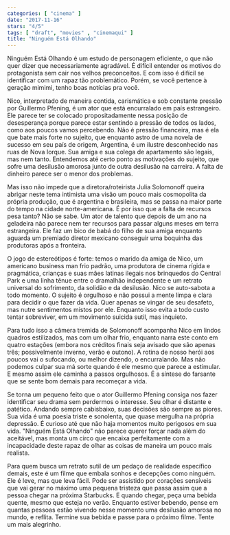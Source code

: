 ```yaml
---
categories: [ "cinema" ]
date: "2017-11-16"
stars: "4/5"
tags: [ "draft", "movies" , "cinemaqui" ]
title: "Ninguém Está Olhando"
---
```

Ninguém Está Olhando é um estudo de personagem eficiente, o que não
quer dizer que necessariamente agradável. É difícil entender os
motivos do protagonista sem cair nos velhos preconceitos. E com isso
é difícil se identificar com um rapaz tão problemático. Porém,
se você pertence à geração mimimi, tenho boas notícias pra você.

Nico, interpretado de maneira contida, carismática e sob constante
pressão por Guillermo Pfening, é um ator que está encurralado em país
estrangeiro. Ele parece ter se colocado propositadamente nessa posição
de desesperança porque parece estar sentindo a pressão de todos os
lados, como aos poucos vamos percebendo. Não é pressão financeira, mas
é ela que bate mais forte no sujeito, que enquanto astro de uma novela de
sucesso em seu país de origem, Argentina, é um ilustre desconhecido nas
ruas de Nova Iorque. Sua amiga e sua colega de apartamento são legais,
mas nem tanto. Entendemos até certo ponto as motivações do sujeito,
que sofre uma desilusão amorosa junto de outra desilusão na carreira. A
falta de dinheiro parece ser o menor dos problemas.

Mas isso não impede que a diretora/roteirista Julia Solomonoff queira
abrigar neste tema intimista uma visão um pouco mais cosmopolita da
própria produção, que é argentina e brasileira, mas se passa na maior
parte do tempo na cidade norte-americana. É por isso que a falta de
recursos pesa tanto? Não se sabe. Um ator de talento que depois de um
ano na geladeira não parece nem ter recursos para passar alguns meses
em terra estrangeira. Ele faz um bico de babá do filho de sua amiga
enquanto aguarda um premiado diretor mexicano conseguir uma boquinha
das produtoras após a fronteira.

O jogo de estereótipos é forte: temos o marido da amiga de Nico, um
americano business man frio padrão, uma produtora de cinema rígida e
pragmática, crianças e suas mães latinas ilegais nos brinquedos do
Central Park e uma linha tênue entre o dramalhão independente e um
retrato universal do sofrimento, da solidão e da desilusão. Nico se
auto-sabota a todo momento. O sujeito é orgulhoso e não possui a mente
limpa e clara para decidir o que fazer da vida. Quer apenas se vingar
de seu desafeto, mas nutre sentimentos mistos por ele. Enquanto isso
evita a todo custo tentar sobreviver, em um movimento suicida sutil,
mas inquieto.

Para tudo isso a câmera tremida de Solomonoff acompanha Nico em lindos
quadros estilizados, mas com um olhar frio, enquanto narra este conto
em quatro estações (embora nos créditos finais seja avisado que são
apenas três; possivelmente inverno, verão e outono). A rotina de nosso
herói aos poucos vai o sufocando, ou melhor dizendo, o encurralando. Mas
não podemos culpar sua má sorte quando é ele mesmo que parece a
estimular. E mesmo assim ele caminha a passos orgulhosos. É a síntese
do farsante que se sente bom demais para recomeçar a vida.

Se torna um pequeno feito que o ator Guillermo Pfening consiga nos fazer
identificar seu drama sem perdermos o interesse. Seu olhar é distante
e patético. Andando sempre cabisbaixo, suas decisões são sempre as
piores. Sua vida é uma poesia triste e sonolenta, que quase mergulha
na própria depressão. É curioso até que não haja momentos muito
perigosos em sua vida. "Ninguém Está Olhando" não parece querer forçar
nada além do aceitável, mas monta um circo que encaixa perfeitamente
com a incapacidade deste rapaz de olhar as coisas de maneira um pouco
mais realista.

Para quem busca um retrato sutil de um pedaço de realidade específico
demais, este é um filme que embala sonhos e decepções como
ninguém. Ele é leve, mas que leva fácil. Pode ser assistido por
corações sensíveis que vai gerar no máximo uma pequena tristeza
que passa assim que a pessoa chegar na próxima Starbucks. E quando
chegar, peça uma bebida quente, mesmo que esteja no verão. Enquanto
estiver bebendo, pense em quantas pessoas estão vivendo nesse momento
uma desilusão amorosa no mundo, e reflita. Termine sua bebida e passe
para o próximo filme. Tente um mais alegrinho.
